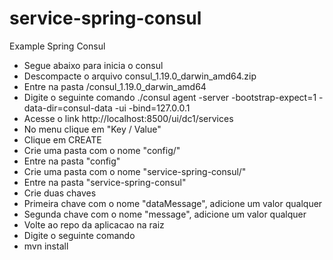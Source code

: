 # service-spring-consul
Example Spring Consul
- Segue abaixo para inicia o consul
- Descompacte o arquivo consul_1.19.0_darwin_amd64.zip
- Entre na pasta /consul_1.19.0_darwin_amd64 
- Digite o seguinte comando ./consul agent -server -bootstrap-expect=1 -data-dir=consul-data -ui -bind=127.0.0.1
- Acesse o link http://localhost:8500/ui/dc1/services
- No menu clique em "Key / Value"
- Clique em CREATE
- Crie uma pasta com o nome "config/"
- Entre na pasta "config"
- Crie uma pasta com o nome "service-spring-consul/"
- Entre na pasta "service-spring-consul"
- Crie duas chaves 
- Primeira chave com o nome "dataMessage", adicione um valor qualquer
- Segunda chave com o nome "message", adicione um valor qualquer
- Volte ao repo da aplicacao na raiz
- Digite o seguinte comando
- mvn install
